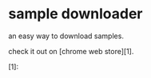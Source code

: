 
# sample downloader

an easy way to download samples.

check it out on [chrome web store][1].



[1]: 

